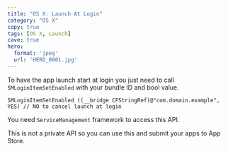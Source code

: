 ```yaml
---
title: "OS X: Launch At Login"
category: "OS X"
copy: true
tags: [OS X, Launch]
cave: true
hero:
  format: 'jpeg'
  url: 'HERO_0001.jpg'
---
```

To have the app launch start at login you just need to call `SMLoginItemSetEnabled` with your bundle ID and bool value.

```objc
SMLoginItemSetEnabled ((__bridge CFStringRef)@"com.domain.example", YES) // NO to cancel launch at login
```

You need `ServiceManagement` framework to access this API.

This is not a private API so you can use this and submit your apps to App Store.
